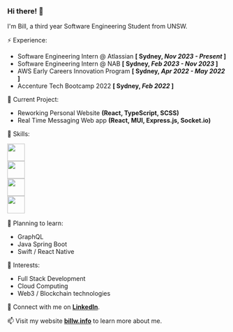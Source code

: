 ### Hi there! 👋

I'm Bill, a third year Software Engineering Student from UNSW. 

⚡️  Experience:
 * Software Engineering Intern @ Atlassian     **\[ Sydney, _Nov 2023 - Present_ \]**
 * Software Engineering Intern @ NAB     **\[ Sydney, _Feb 2023 - Nov 2023_ \]**
 * AWS Early Careers Innovation Program  **\[ Sydney, _Apr 2022 - May 2022_ \]**
 * Accenture Tech Bootcamp 2022          **\[ Sydney, _Feb 2022_ \]**

🔭  Current Project:
- Reworking Personal Website **(React, TypeScript, SCSS)**
- Real Time Messaging Web app **(React, MUI, Express.js, Socket.io)**

🥳  Skills:

  <img
    src="https://skillicons.dev/icons?i=c,cpp,py,java,html,css,js,ts&theme=light" style="height: 40px;"
  />
  <br />
  <img
    src="https://skillicons.dev/icons?i=spring,materialui,nodejs,react,express,postgres" style="height: 40px;"
  />
  <br />
  <img
    src="https://skillicons.dev/icons?i=git,github,gitlab,bash,docker,kubernetes" style="height: 40px;"
  />
  <br />
  <img src="https://skillicons.dev/icons?i=aws,azure,gcp,firebase" style="height: 40px;"/>
                
🤔  Planning to learn:
- GraphQL
- Java Spring Boot
- Swift / React Native


🌱  Interests:
- Full Stack Development
- Cloud Computing
- Web3 / Blockchain technologies

💬  Connect with me on [**LinkedIn**](https://www.linkedin.com/in/bill-wong1/).

📫  Visit my website [**billw.info**](https://billw.info) to learn more about me.


